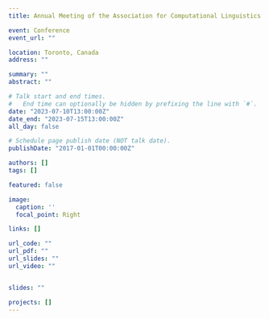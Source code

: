 ```yaml
---
title: Annual Meeting of the Association for Computational Linguistics (ACL)

event: Conference
event_url: ""

location: Toronto, Canada
address: ""

summary: "" 
abstract: ""

# Talk start and end times.
#   End time can optionally be hidden by prefixing the line with `#`.
date: "2023-07-10T13:00:00Z"
date_end: "2023-07-15T13:00:00Z"
all_day: false

# Schedule page publish date (NOT talk date).
publishDate: "2017-01-01T00:00:00Z"

authors: []
tags: []

featured: false

image:
  caption: ''
  focal_point: Right

links: []

url_code: ""
url_pdf: ""
url_slides: ""
url_video: ""


slides: ""

projects: []
---
```


